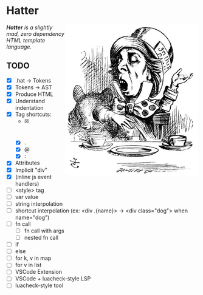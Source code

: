 # Hatter

<img src="./img/rhetoric.jpg" align="right" width="350" alt="The Mad Hatter discussing Hatter" />

_**Hatter** is a slightly mad, zero dependency HTML template language._

## TODO

- [x] .hat -> Tokens
- [x] Tokens -> AST
- [x] Produce HTML
- [x] Understand indentation
- [x] Tag shortcuts:
  - [x] #
  - [x] .
  - [x] @
  - [x] :
- [x] Attributes
- [x] Implicit "div"
- [x] (inline js event handlers)
- [ ] \<style> tag
- [ ] var value
- [ ] string interpolation
- [ ] shortcut interpolation
      (ex: \<div .{name}> -> \<div class="dog"> when name="dog")
- [ ] fn call
  - [ ] fn call with args
  - [ ] nested fn call
- [ ] if
- [ ] else
- [ ] for k, v in map
- [ ] for v in list
- [ ] VSCode Extension
- [ ] VSCode + luacheck-style LSP
- [ ] luacheck-style tool
